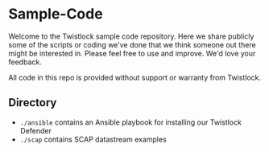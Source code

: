 Sample-Code
===========

Welcome to the Twistlock sample code repository.  Here we share publicly some of the scripts or coding we've done that we think someone out there might be interested in.  Please feel free to use and improve.  We'd love your feedback.

All code in this repo is provided without support or warranty from Twistlock. 

Directory
---------

* ```./ansible``` contains an Ansible playbook for installing our Twistlock Defender
* ```./scap``` contains SCAP datastream examples
